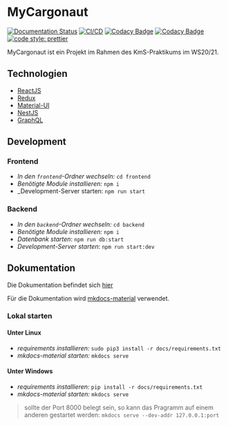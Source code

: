 # MyCargonaut

[![Documentation Status](https://readthedocs.org/projects/mycargonaut/badge/?version=latest)](https://mycargonaut.readthedocs.io/en/latest/?badge=latest)
[![CI/CD](https://github.com/KMS-WS20-T01/MyCargonaut/workflows/CI/CD/badge.svg)](https://github.com/KMS-WS20-T01/MyCargonaut/actions?query=workflow%3ACI%2FCD)
[![Codacy Badge](https://app.codacy.com/project/badge/Grade/160ba71e8bf2434cb7f11130290d2695)](https://www.codacy.com/gh/KMS-WS20-T01/MyCargonaut/dashboard?utm_source=github.com&utm_medium=referral&utm_content=KMS-WS20-T01/MyCargonaut&utm_campaign=Badge_Grade)
[![Codacy Badge](https://app.codacy.com/project/badge/Coverage/160ba71e8bf2434cb7f11130290d2695)](https://www.codacy.com/gh/KMS-WS20-T01/MyCargonaut/dashboard?utm_source=github.com&amp;utm_medium=referral&amp;utm_content=KMS-WS20-T01/MyCargonaut&amp;utm_campaign=Badge_Coverage)
[![code style: prettier](https://img.shields.io/badge/code_style-prettier-ff69b4.svg?style=flat)](https://github.com/prettier/prettier)

MyCargonaut ist ein Projekt im Rahmen des KmS-Praktikums im WS20/21.

## Technologien

-   [ReactJS](https://reactjs.org/)
-   [Redux](https://redux.js.org/)
-   [Material-UI](https://material-ui.com/)
-   [NestJS](https://nestjs.com/)
-   [GraphQL](https://graphql.org/)

## Development

### Frontend

-   _In den `frontend`-Ordner wechseln:_ `cd frontend`
-   _Benötigte Module installieren:_ `npm i`
-   _Development-Server starten: `npm run start`

### Backend

-   _In den `backend`-Ordner wechseln:_ `cd backend`
-   _Benötigte Module installieren:_ `npm i`
-   _Datenbank starten_: `npm run db:start`
-   _Development-Server starten_: `npm run start:dev`

## Dokumentation

Die Dokumentation befindet sich [hier](https://mycargonaut.readthedocs.io)

Für die Dokumentation wird [mkdocs-material](https://squidfunk.github.io/mkdocs-material/getting-started/) verwendet.

### Lokal starten

#### Unter Linux

-   _requirements installieren:_ `sudo pip3 install -r docs/requirements.txt`
-   _mkdocs-material starten:_ `mkdocs serve`

#### Unter Windows

-   _requirements installieren:_ `pip install -r docs/requirements.txt`
-   _mkdocs-material starten:_ `mkdocs serve`

> sollte der Port 8000 belegt sein, so kann das Pragramm auf einem anderen gestartet werden:
> `mkdocs serve --dev-addr 127.0.0.1:port`
